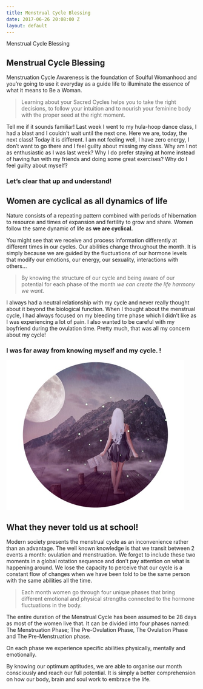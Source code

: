 ```yaml
---
title: Menstrual Cycle Blessing
date: 2017-06-26 20:08:00 Z
layout: default
---
```


<section id="home" class="module-hero module-parallax module-fade module-full-height bg-dark-50" data-background="{{ site.baseurl }}{% link /assets/images2/9.jpg %}">

  <div class="hs-caption container">
    <div class="caption-content">
      <div class="hs-title-size-3 font-alt m-b-20">
        Menstrual Cycle Blessing
      </div>
    </div>
  </div>

</section >

<div class="wrapper">
<div class="container-fluid">

<div class="row relative">

<div class="col-sm-12 col-md-12">

<section id="bless" markdown="1">

# Menstrual Cycle Blessing

Menstruation Cycle Awareness is the foundation of Soulful Womanhood and you’re going to use it everyday as a guide life to illuminate the essence of what it means to Be a Woman.

>Learning about your Sacred Cycles helps you to take the right decisions, to follow your intuition and to nourish your feminine body with the proper seed at the right moment.

Tell me if it sounds familiar!
Last week I went to my hula-hoop dance class, I had a blast and I couldn't wait until the next one. Here we are, today, the next class! Today it is different.  I am not feeling well, I have zero energy, I don’t want to go there and I feel guilty about missing my class. Why am I not as enthusiastic as I was last week? Why I do prefer staying at home instead of having fun with my friends and doing some great exercises? Why do I feel guilty about myself?

### Let’s clear that up and understand!

## Women are cyclical as all dynamics of life

Nature consists of a repeating pattern combined with periods of hibernation to resource and times of expansion and fertility to grow and share.
Women follow the same dynamic of life as **we are cyclical.**

You might see that we receive and process information differently at different times in our cycles. Our abilities change throughout the month. It is simply because we are guided by the fluctuations of our hormone levels that modify our emotions, our energy, our sexuality, interactions with others...

>By knowing the structure of our cycle and being aware of our potential for each phase of the month *we can create the life harmony we want.*

I always had a neutral relationship with my cycle and never really thought about it beyond the biological function.
When I thought about the menstrual cycle, I had always focused on my bleeding time phase which I didn’t like as I was experiencing a lot of pain. I also wanted to be careful with my boyfriend during the ovulation time. Pretty much, that was all my concern about my cycle!

### I was far away from knowing myself and my cycle. !

![24.png](/assets/images2/24.jpg)

## What they never told us at school!

Modern society presents the menstrual cycle as an inconvenience rather than an advantage. The well known knowledge is that we transit  between 2 events a month: ovulation and menstruation. We forget to include these two moments in a global rotation sequence and don’t pay attention on what is happening around. We lose the capacity to perceive that our cycle is a constant flow of changes when we have been told to be the same person with the same abilities all the time.

>Each month women go through four unique phases that bring different emotional and physical strengths connected to the hormone fluctuations in the body.


The entire duration of the Menstrual Cycle has been assumed to be 28 days as most of the women live that. It can be divided into four phases named: The Menstruation Phase; The Pre-Ovulation Phase, The Ovulation Phase and The Pre-Menstruation phase.

On each phase we experience specific abilities physically, mentally and emotionally.

By knowing our optimum aptitudes, we are able to organise our month consciously and reach our full potential. It is simply a better comprehension on how our body, brain and soul work to embrace the life.

</section>

</div>
</div>
</div>
</div>
